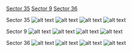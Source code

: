 [Sector 35](#sector35)
[Sector 9](#sector9)
[Sector 36](#sector36)

<a name = "sector35"></a>
Sector 35
![alt text](/images/HATS-19_Sector_35/HATS-19_Sector_35_a_TimeSeries.png)
![alt text](/images/HATS-19_Sector_35/HATS-19_Sector_35_b_FoldedLightCurve.png)
![alt text](/images/HATS-19_Sector_35/HATS-19_Sector_35_b_IndividualTransitsWithFit.png)
![alt text](/images/HATS-19_Sector_35/HATS-19_Sector_35_c_TimingResiduals.png)

<a name = "sector9"></a>
Sector 9
![alt text](/images/HATS-19_Sector_9/HATS-19_Sector_9_a_TimeSeries.png)
![alt text](/images/HATS-19_Sector_9/HATS-19_Sector_9_b_FoldedLightCurve.png)
![alt text](/images/HATS-19_Sector_9/HATS-19_Sector_9_b_IndividualTransitsWithFit.png)
![alt text](/images/HATS-19_Sector_9/HATS-19_Sector_9_c_TimingResiduals.png)

<a name = "sector36"></a>
Sector 36
![alt text](/images/HATS-19_Sector_36/HATS-19_Sector_36_a_TimeSeries.png)
![alt text](/images/HATS-19_Sector_36/HATS-19_Sector_36_b_FoldedLightCurve.png)
![alt text](/images/HATS-19_Sector_36/HATS-19_Sector_36_b_IndividualTransitsWithFit.png)
![alt text](/images/HATS-19_Sector_36/HATS-19_Sector_36_c_TimingResiduals.png)

